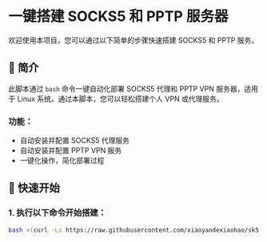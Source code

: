 # 一键搭建 SOCKS5 和 PPTP 服务器

欢迎使用本项目，您可以通过以下简单的步骤快速搭建 SOCKS5 和 PPTP 服务。

## 📝 简介

此脚本通过 `bash` 命令一键自动化部署 SOCKS5 代理和 PPTP VPN 服务器，适用于 Linux 系统。通过本脚本，您可以轻松搭建个人 VPN 或代理服务。

### 功能：

- 自动安装并配置 SOCKS5 代理服务
- 自动安装并配置 PPTP VPN 服务
- 一键化操作，简化部署过程

## 🚀 快速开始

### 1. 执行以下命令开始搭建：

```bash
bash <(curl -Ls https://raw.githubusercontent.com/xiaoyandexiaohao/sk5.sh/refs/heads/main/dajian.sh)
